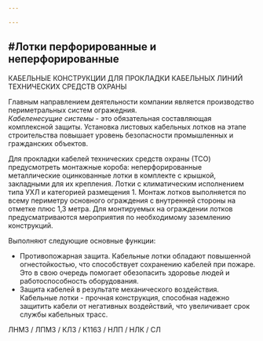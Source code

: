 ```yaml
---

---
```

## #Лотки перфорированные и неперфорированные

КАБЕЛЬНЫЕ КОНСТРУКЦИИ ДЛЯ ПРОКЛАДКИ КАБЕЛЬНЫХ ЛИНИЙ ТЕХНИЧЕСКИХ СРЕДСТВ ОХРАНЫ

Главным направлением деятельности компании является производство периметральных систем огражедния.  
_Кабеленесущие системы_ - это обязательная составляющая комплексной защиты. Установка листовых кабельных лотков на этапе строительства повышает уровень безопасности промышленных и гражданских объектов.

Для прокладки кабелей технических средств охраны (ТСО) предусмотреть монтажные короба: неперфорированные металлические оцинкованные лотки в комплекте с крышкой, закладными для их крепления. Лотки с климатическим исполнением типа УХЛ и категорией размещения 1. Монтаж лотков выполняется по всему периметру основного ограждения с внутренней стороны на отметке плюс 1,3 метра. Для монтируемых на ограждении лотков предусматриваются  мероприятия по необходимому заземлению конструкций.

Выполняют следующие основные функции:

* Противопожарная защита. Кабельные лотки обладают повышенной огнестойкостью, что способствует сохранению кабелей при пожаре. Это в свою очередь помогает обезопасить здоровье людей и работоспособность оборудования.
* Защита кабелей в результате механического воздействия. Кабельные лотки - прочная конструкция, способная надежно защитить кабели от негативных воздействий, что увеличивает срок службы кабельных трасс.

ЛНМЗ / ЛПМЗ / КЛЗ / К1163 / НЛП / НЛК / СЛ